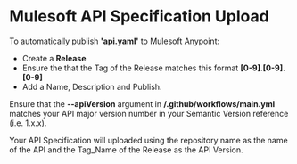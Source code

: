 # Mulesoft API Specification Upload

To automatically publish **'api.yaml'** to Mulesoft Anypoint:
- Create a **Release**
- Ensure the that the Tag of the Release matches this format **[0-9].[0-9].[0-9]**
- Add a Name, Description and Publish.

Ensure that the **--apiVersion** argument in **/.github/workflows/main.yml** matches your API major version number in your Semantic Version reference (i.e. 1.x.x).

Your API Specification will uploaded using the repository name as the name of the API and the Tag_Name of the Release as the API Version.
